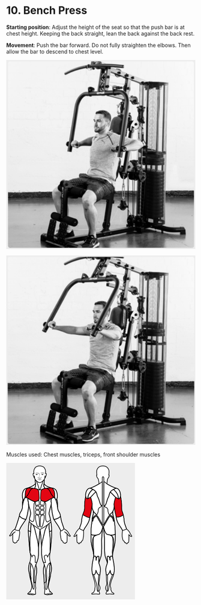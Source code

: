 # 10. Bench Press

__Starting position__: Adjust the height of the seat so that the push bar is at chest height. Keeping the back straight, lean the back against the back rest.

__Movement__: Push the bar forward. Do not fully straighten the elbows. Then allow the bar to descend to chest level.

![001](001.png)

![002](002.png)

Muscles used: Chest muscles, triceps, front shoulder muscles

![003](003.png)
